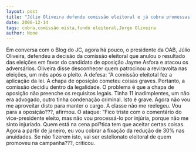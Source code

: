 ```yaml
---
layout: post
title: "Júlio Oliveira defende comissão eleitoral e já cobra promessas de Jayme Asfora para OAB"
date: 2006-12-14
tags: cobra,comissão mista,fundo eleitoral,Jorge Oliveira
author: None
---
```

Em conversa com o Blog do JC, agora há pouco, o presidente da OAB, Júlio Oliveira, defendeu a decisão da comissão eleitoral que anulou o resultado das eleições em favor do candidato de oposição Jayme Asfora e atacou os adversários. 
Oliveira disse desconhecer quem patrocinou a reviravolta nas eleições, um mês após o pleito.
A defesa: “A comissão eleitotal fez a aplicação da lei. A chapa de oposição cometeu coisas graves. Portanto, a comissão decidiu dentro da legalidade. O problema é que a chapa de oposição não preenche os requisitos legais. Tinha 11 inadimplentes, um não era advogado, outro tinha condenação criminal. Isto é grave. Agora não vou me aproveitar disto para manter o cargo. A classe não me reelegeu. Vou para a oposição???, afirmou.
O ataque: “Fico triste com o comentário do vice-presidente eleito, mas não vou processá-lo por injúria, porque não me sinto injuriado. Quem está na cena pol?tica tem que aceitar certas coisas. Agora a partir de janeiro, eu vou cobrar a fixação da redução de 30% nas anuidades. Se não fizerem isto, vai ser estelionato eleitoral de quem promoveu na campanha???, criticou. 